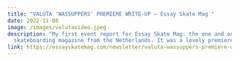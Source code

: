 ```yaml
---
title: "VALUTA 'WASSUPPERS' PREMIERE WRITE-UP — Essay Skate Mag "
date: 2022-11-08
image: /images/valutavideo.jpeg
description: "My first event report for Essay Skate Mag: the one and only
  skateboarding magazine from the Netherlands. It was a lovely premiere too. "
link: https://essayskatemag.com/newsletter/valuta-wassuppers-premiere-write-up/
---
```

